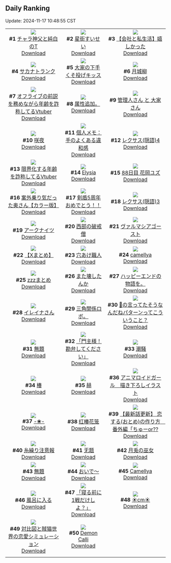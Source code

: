 ## Daily Ranking
Update: 2024-11-17 10:48:55 CST

|      |      |      |
| :----: | :----: | :----: |
| ![](https://i.pixiv.re/c/240x480/img-master/img/2024/11/14/20/05/00/124292613_p0_master1200.jpg)<br>**#1** [チャラ神父と純白のT](https://www.pixiv.net/artworks/124292613)<br>[Download](https://i.pixiv.re/img-original/img/2024/11/14/20/05/00/124292613_p0.jpg) | ![](https://i.pixiv.re/c/240x480/img-master/img/2024/11/15/00/00/42/124301285_p0_master1200.jpg)<br>**#2** [星街すいせい](https://www.pixiv.net/artworks/124301285)<br>[Download](https://i.pixiv.re/img-original/img/2024/11/15/00/00/42/124301285_p0.png) | ![](https://i.pixiv.re/c/240x480/img-master/img/2024/11/15/12/00/12/124312838_p0_master1200.jpg)<br>**#3** [【会社と私生活】嬉しかった](https://www.pixiv.net/artworks/124312838)<br>[Download](https://i.pixiv.re/img-original/img/2024/11/15/12/00/12/124312838_p0.jpg) |
| ![](https://i.pixiv.re/c/240x480/img-master/img/2024/11/15/07/30/02/124309128_p0_master1200.jpg)<br>**#4** [サカナトランク](https://www.pixiv.net/artworks/124309128)<br>[Download](https://i.pixiv.re/img-original/img/2024/11/15/07/30/02/124309128_p0.jpg) | ![](https://i.pixiv.re/c/240x480/img-master/img/2024/11/14/09/22/26/124279726_p0_master1200.jpg)<br>**#5** [大家の下手くそ投げキッス](https://www.pixiv.net/artworks/124279726)<br>[Download](https://i.pixiv.re/img-original/img/2024/11/14/09/22/26/124279726_p0.jpg) | ![](https://i.pixiv.re/c/240x480/img-master/img/2024/11/14/00/00/22/124270617_p0_master1200.jpg)<br>**#6** [月城柳](https://www.pixiv.net/artworks/124270617)<br>[Download](https://i.pixiv.re/img-original/img/2024/11/14/00/00/22/124270617_p0.jpg) |
| ![](https://i.pixiv.re/c/240x480/img-master/img/2024/11/14/21/07/04/124294680_p0_master1200.jpg)<br>**#7** [オフライブの前説を務めながら年齢を詐称してるVtuber](https://www.pixiv.net/artworks/124294680)<br>[Download](https://i.pixiv.re/img-original/img/2024/11/14/21/07/04/124294680_p0.png) | ![](https://i.pixiv.re/c/240x480/img-master/img/2024/11/14/17/00/47/124287178_p0_master1200.jpg)<br>**#8** [属性追加。](https://www.pixiv.net/artworks/124287178)<br>[Download](https://i.pixiv.re/img-original/img/2024/11/14/17/00/47/124287178_p0.jpg) | ![](https://i.pixiv.re/c/240x480/img-master/img/2024/11/15/08/50/15/124310211_p0_master1200.jpg)<br>**#9** [管理人さん と 大家さん](https://www.pixiv.net/artworks/124310211)<br>[Download](https://i.pixiv.re/img-original/img/2024/11/15/08/50/15/124310211_p0.jpg) |
| ![](https://i.pixiv.re/c/240x480/img-master/img/2024/11/14/00/01/13/124270762_p0_master1200.jpg)<br>**#10** [咲夜](https://www.pixiv.net/artworks/124270762)<br>[Download](https://i.pixiv.re/img-original/img/2024/11/14/00/01/13/124270762_p0.png) | ![](https://i.pixiv.re/c/240x480/img-master/img/2024/11/14/06/00/04/124277127_p0_master1200.jpg)<br>**#11** [個人メモ：手のよくある違和感](https://www.pixiv.net/artworks/124277127)<br>[Download](https://i.pixiv.re/img-original/img/2024/11/14/06/00/04/124277127_p0.jpg) | ![](https://i.pixiv.re/c/240x480/img-master/img/2024/11/15/12/07/43/124313016_p0_master1200.jpg)<br>**#12** [レクサス(隠語)4](https://www.pixiv.net/artworks/124313016)<br>[Download](https://i.pixiv.re/img-original/img/2024/11/15/12/07/43/124313016_p0.png) |
| ![](https://i.pixiv.re/c/240x480/img-master/img/2024/11/15/21/09/26/124325683_p0_master1200.jpg)<br>**#13** [限界化する年齢を詐称してるVtuber](https://www.pixiv.net/artworks/124325683)<br>[Download](https://i.pixiv.re/img-original/img/2024/11/15/21/09/26/124325683_p0.png) | ![](https://i.pixiv.re/c/240x480/img-master/img/2024/11/14/00/43/01/124272395_p0_master1200.jpg)<br>**#14** [Elysia](https://www.pixiv.net/artworks/124272395)<br>[Download](https://i.pixiv.re/img-original/img/2024/11/14/00/43/01/124272395_p0.jpg) | ![](https://i.pixiv.re/c/240x480/img-master/img/2024/11/14/18/58/16/124290366_p0_master1200.jpg)<br>**#15** [88日目 花岡ユズ](https://www.pixiv.net/artworks/124290366)<br>[Download](https://i.pixiv.re/img-original/img/2024/11/14/18/58/16/124290366_p0.png) |
| ![](https://i.pixiv.re/c/240x480/img-master/img/2024/11/14/00/00/24/124270631_p0_master1200.jpg)<br>**#16** [案外乗り気だった奥さん【カラー版】](https://www.pixiv.net/artworks/124270631)<br>[Download](https://i.pixiv.re/img-original/img/2024/11/14/00/00/24/124270631_p0.jpg) | ![](https://i.pixiv.re/c/240x480/img-master/img/2024/11/15/11/48/38/124312614_p0_master1200.jpg)<br>**#17** [剣盾5周年おめでとう！！](https://www.pixiv.net/artworks/124312614)<br>[Download](https://i.pixiv.re/img-original/img/2024/11/15/11/48/38/124312614_p0.png) | ![](https://i.pixiv.re/c/240x480/img-master/img/2024/11/14/12/15/15/124282375_p0_master1200.jpg)<br>**#18** [レクサス(隠語)3](https://www.pixiv.net/artworks/124282375)<br>[Download](https://i.pixiv.re/img-original/img/2024/11/14/12/15/15/124282375_p0.png) |
| ![](https://i.pixiv.re/c/240x480/img-master/img/2024/11/14/22/04/08/124296695_p0_master1200.jpg)<br>**#19** [アークナイツ](https://www.pixiv.net/artworks/124296695)<br>[Download](https://i.pixiv.re/img-original/img/2024/11/14/22/04/08/124296695_p0.png) | ![](https://i.pixiv.re/c/240x480/img-master/img/2024/11/14/10/50/52/124280938_p0_master1200.jpg)<br>**#20** [西部の破戒僧](https://www.pixiv.net/artworks/124280938)<br>[Download](https://i.pixiv.re/img-original/img/2024/11/14/10/50/52/124280938_p0.png) | ![](https://i.pixiv.re/c/240x480/img-master/img/2024/11/15/00/00/21/124301205_p0_master1200.jpg)<br>**#21** [ヴァルマシアゴースト](https://www.pixiv.net/artworks/124301205)<br>[Download](https://i.pixiv.re/img-original/img/2024/11/15/00/00/21/124301205_p0.jpg) |
| ![](https://i.pixiv.re/c/240x480/img-master/img/2024/11/15/00/01/20/124301369_p0_master1200.jpg)<br>**#22** [【Xまとめ】](https://www.pixiv.net/artworks/124301369)<br>[Download](https://i.pixiv.re/img-original/img/2024/11/15/00/01/20/124301369_p0.jpg) | ![](https://i.pixiv.re/c/240x480/img-master/img/2024/11/15/20/30/01/124324267_p0_master1200.jpg)<br>**#23** [穴あけ職人](https://www.pixiv.net/artworks/124324267)<br>[Download](https://i.pixiv.re/img-original/img/2024/11/15/20/30/01/124324267_p0.png) | ![](https://i.pixiv.re/c/240x480/img-master/img/2024/11/14/22/08/46/124296693_p0_master1200.jpg)<br>**#24** [camellya](https://www.pixiv.net/artworks/124296693)<br>[Download](https://i.pixiv.re/img-original/img/2024/11/14/22/08/46/124296693_p0.png) |
| ![](https://i.pixiv.re/c/240x480/img-master/img/2024/11/14/00/00/41/124270681_p0_master1200.jpg)<br>**#25** [zzzまとめ](https://www.pixiv.net/artworks/124270681)<br>[Download](https://i.pixiv.re/img-original/img/2024/11/14/00/00/41/124270681_p0.png) | ![](https://i.pixiv.re/c/240x480/img-master/img/2024/11/15/00/24/59/124302408_p0_master1200.jpg)<br>**#26** [また壊したんか](https://www.pixiv.net/artworks/124302408)<br>[Download](https://i.pixiv.re/img-original/img/2024/11/15/00/24/59/124302408_p0.png) | ![](https://i.pixiv.re/c/240x480/img-master/img/2024/11/15/19/17/19/124321895_p0_master1200.jpg)<br>**#27** [ハッピーエンドの物語を。](https://www.pixiv.net/artworks/124321895)<br>[Download](https://i.pixiv.re/img-original/img/2024/11/15/19/17/19/124321895_p0.jpg) |
| ![](https://i.pixiv.re/c/240x480/img-master/img/2024/11/15/00/03/15/124301524_p0_master1200.jpg)<br>**#28** [イレイナさん](https://www.pixiv.net/artworks/124301524)<br>[Download](https://i.pixiv.re/img-original/img/2024/11/15/00/03/15/124301524_p0.png) | ![](https://i.pixiv.re/c/240x480/img-master/img/2024/11/15/02/29/02/124305430_p0_master1200.jpg)<br>**#29** [三角関係ロボ。](https://www.pixiv.net/artworks/124305430)<br>[Download](https://i.pixiv.re/img-original/img/2024/11/15/02/29/02/124305430_p0.jpg) | ![](https://i.pixiv.re/c/240x480/img-master/img/2024/11/15/18/00/07/124319349_p0_master1200.jpg)<br>**#30** [🎀の言ってたそうなんだねパターンってこういうこと？](https://www.pixiv.net/artworks/124319349)<br>[Download](https://i.pixiv.re/img-original/img/2024/11/15/18/00/07/124319349_p0.jpg) |
| ![](https://i.pixiv.re/c/240x480/img-master/img/2024/11/15/04/15/41/124306958_p0_master1200.jpg)<br>**#31** [無題](https://www.pixiv.net/artworks/124306958)<br>[Download](https://i.pixiv.re/img-original/img/2024/11/15/04/15/41/124306958_p0.jpg) | ![](https://i.pixiv.re/c/240x480/img-master/img/2024/11/15/00/02/57/124301507_p0_master1200.jpg)<br>**#32** [「門主様！勘弁してください」](https://www.pixiv.net/artworks/124301507)<br>[Download](https://i.pixiv.re/img-original/img/2024/11/15/00/02/57/124301507_p0.jpg) | ![](https://i.pixiv.re/c/240x480/img-master/img/2024/11/14/00/00/19/124270602_p0_master1200.jpg)<br>**#33** [潮騒](https://www.pixiv.net/artworks/124270602)<br>[Download](https://i.pixiv.re/img-original/img/2024/11/14/00/00/19/124270602_p0.png) |
| ![](https://i.pixiv.re/c/240x480/img-master/img/2024/11/14/13/00/52/124283141_p0_master1200.jpg)<br>**#34** [椿](https://www.pixiv.net/artworks/124283141)<br>[Download](https://i.pixiv.re/img-original/img/2024/11/14/13/00/52/124283141_p0.png) | ![](https://i.pixiv.re/c/240x480/img-master/img/2024/11/14/00/00/57/124270720_p0_master1200.jpg)<br>**#35** [赫](https://www.pixiv.net/artworks/124270720)<br>[Download](https://i.pixiv.re/img-original/img/2024/11/14/00/00/57/124270720_p0.jpg) | ![](https://i.pixiv.re/c/240x480/img-master/img/2024/11/14/22/37/10/124297905_p0_master1200.jpg)<br>**#36** [アニマロイドガール　描き下ろしイラスト](https://www.pixiv.net/artworks/124297905)<br>[Download](https://i.pixiv.re/img-original/img/2024/11/14/22/37/10/124297905_p0.png) |
| ![](https://i.pixiv.re/c/240x480/img-master/img/2024/11/15/00/01/15/124301359_p0_master1200.jpg)<br>**#37** [-❀-](https://www.pixiv.net/artworks/124301359)<br>[Download](https://i.pixiv.re/img-original/img/2024/11/15/00/01/15/124301359_p0.jpg) | ![](https://i.pixiv.re/c/240x480/img-master/img/2024/11/14/13/08/40/124283263_p0_master1200.jpg)<br>**#38** [红椿花笼](https://www.pixiv.net/artworks/124283263)<br>[Download](https://i.pixiv.re/img-original/img/2024/11/14/13/08/40/124283263_p0.jpg) | ![](https://i.pixiv.re/c/240x480/img-master/img/2024/11/15/12/18/00/124313175_p0_master1200.jpg)<br>**#39** [【最新話更新】 恋する(おとめ)の作り方　番外編「ちゅーor??](https://www.pixiv.net/artworks/124313175)<br>[Download](https://i.pixiv.re/img-original/img/2024/11/15/12/18/00/124313175_p0.png) |
| ![](https://i.pixiv.re/c/240x480/img-master/img/2024/11/15/07/14/44/124308961_p0_master1200.jpg)<br>**#40** [糸繰り注意報](https://www.pixiv.net/artworks/124308961)<br>[Download](https://i.pixiv.re/img-original/img/2024/11/15/07/14/44/124308961_p0.jpg) | ![](https://i.pixiv.re/c/240x480/img-master/img/2024/11/15/10/41/31/124311641_p0_master1200.jpg)<br>**#41** [无题](https://www.pixiv.net/artworks/124311641)<br>[Download](https://i.pixiv.re/img-original/img/2024/11/15/10/41/31/124311641_p0.jpg) | ![](https://i.pixiv.re/c/240x480/img-master/img/2024/11/15/00/00/34/124301260_p0_master1200.jpg)<br>**#42** [月兎の巫女](https://www.pixiv.net/artworks/124301260)<br>[Download](https://i.pixiv.re/img-original/img/2024/11/15/00/00/34/124301260_p0.png) |
| ![](https://i.pixiv.re/c/240x480/img-master/img/2024/11/14/22/25/37/124297478_p0_master1200.jpg)<br>**#43** [無題](https://www.pixiv.net/artworks/124297478)<br>[Download](https://i.pixiv.re/img-original/img/2024/11/14/22/25/37/124297478_p0.png) | ![](https://i.pixiv.re/c/240x480/img-master/img/2024/11/14/00/00/42/124270683_p0_master1200.jpg)<br>**#44** [おいで～](https://www.pixiv.net/artworks/124270683)<br>[Download](https://i.pixiv.re/img-original/img/2024/11/14/00/00/42/124270683_p0.png) | ![](https://i.pixiv.re/c/240x480/img-master/img/2024/11/15/19/13/30/124321813_p0_master1200.jpg)<br>**#45** [Camellya](https://www.pixiv.net/artworks/124321813)<br>[Download](https://i.pixiv.re/img-original/img/2024/11/15/19/13/30/124321813_p0.png) |
| ![](https://i.pixiv.re/c/240x480/img-master/img/2024/11/15/12/05/28/124312985_p0_master1200.jpg)<br>**#46** [風呂に入る](https://www.pixiv.net/artworks/124312985)<br>[Download](https://i.pixiv.re/img-original/img/2024/11/15/12/05/28/124312985_p0.png) | ![](https://i.pixiv.re/c/240x480/img-master/img/2024/11/14/00/00/07/124270558_p0_master1200.jpg)<br>**#47** [「寝る前に1戦だけしよ？」](https://www.pixiv.net/artworks/124270558)<br>[Download](https://i.pixiv.re/img-original/img/2024/11/14/00/00/07/124270558_p0.jpg) | ![](https://i.pixiv.re/c/240x480/img-master/img/2024/11/14/20/49/40/124293979_p0_master1200.jpg)<br>**#48** [☀️cm☀️](https://www.pixiv.net/artworks/124293979)<br>[Download](https://i.pixiv.re/img-original/img/2024/11/14/20/49/40/124293979_p0.png) |
| ![](https://i.pixiv.re/c/240x480/img-master/img/2024/11/16/23/53/09/124316885_p0_master1200.jpg)<br>**#49** [対比図と賊猫世界の恋愛シミュレーション](https://www.pixiv.net/artworks/124316885)<br>[Download](https://i.pixiv.re/img-original/img/2024/11/16/23/53/09/124316885_p0.jpg) | ![](https://i.pixiv.re/c/240x480/img-master/img/2024/11/14/07/07/44/124277954_p0_master1200.jpg)<br>**#50** [Demon Calli](https://www.pixiv.net/artworks/124277954)<br>[Download](https://i.pixiv.re/img-original/img/2024/11/14/07/07/44/124277954_p0.png) |
|      |
